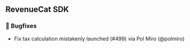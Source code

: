 ## RevenueCat SDK
### 🐞 Bugfixes
* Fix tax calculation mistakenly launched (#499) via Pol Miro (@polmiro)

